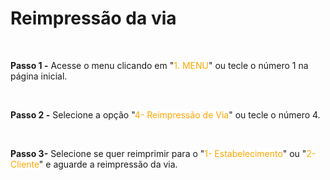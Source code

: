 # Reimpressão da via

<br>

**Passo 1 -** Acesse o menu clicando em "<mark style="color:orange;background-color:white;">1. MENU</mark>" ou tecle o número 1 na página inicial.

<br>

**Passo 2 -** Selecione a opção "<mark style="color:orange;background-color:white;">4- Reimpressão de Via</mark>" ou tecle o número 4.

<br>

**Passo 3-** Selecione se quer reimprimir para o "<mark style="color:orange;background-color:white;">1- Estabelecimento</mark>" ou "<mark style="color:orange;background-color:white;">2- Cliente</mark>" e aguarde a reimpressão da via.

<br>